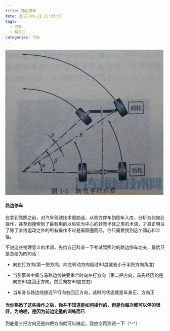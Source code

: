 ```yaml
---
title: 路边停车
date: 2021-06-21 22:33:37
tags: 
  - 汽车  
  - 科目二
categories: 汽车
---
```


![](/images/car-round.png)

#### 路边停车

在拿到驾照之前，对汽车驾驶技术很痴迷，从侧方停车到倒车入库，分析为何如此操作，甚至到搜索到了最有用的以后轮为中心的转弯半径之类的术语，才真正明白了除了直线运动之外的所有操作不过是画圆圈而已，你只需要找到这个圆心和半径。

<!--more-->

不说这些物理意义的术语，先给自己科普一下考试驾照时的路边停车功夫，最后只是总结为四句话：

* 向右打方向(第一把方向，向左转动方向超过90度或者小于半把方向角度)
* 当引擎盖中间与马路边线快要重合时向左打方向（第二把方向，首先经历的是向左90度回正方向，然后向左90度左右)

* 当车身与路边线接近平行向右回正方向，此时的状态就是车身正、方向正

#### 当你熟悉了这些操作之后，你并不知道是如何操作的，但是你每次都可以停的很好，为啥呢，是因为前边定量的训练而已

到底是三把方向还是四把方向就可以搞定，我抽空再测试一下（^-^）









